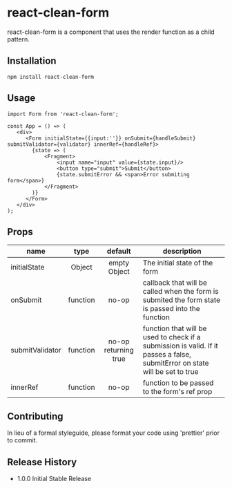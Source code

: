 # react-clean-form

react-clean-form is a component that uses the render function as a child pattern.

## Installation

`npm install react-clean-form`

## Usage

```
import Form from 'react-clean-form';

const App = () => (
   <div>
      <Form initialState={{input:''}} onSubmit={handleSubmit} submitValidator={validator} innerRef={handleRef}>
        {state => (
            <Fragment>
                <input name="input" value={state.input}/>
                <button type="submit">Submit</button>
                {state.submitError && <span>Error submiting form</span>}
            </Fragment>
        )}
      </Form>
   </div>
);
```

## Props

| name            |   type   |       default        | description                                                                                                                  |
| --------------- | :------: | :------------------: | ---------------------------------------------------------------------------------------------------------------------------- |
| initialState    |  Object  |     empty Object     | The initial state of the form                                                                                                |
| onSubmit        | function |        no-op         | callback that will be called when the form is submited the form state is passed into the function                            |
| submitValidator | function | no-op returning true | function that will be used to check if a submission is valid. If it passes a false, submitError on state will be set to true |
| innerRef        | function |        no-op         | function to be passed to the form's ref prop                                                                                 |

## Contributing

In lieu of a formal styleguide, please format your code using 'prettier' prior to commit.

## Release History

- 1.0.0 Initial Stable Release
